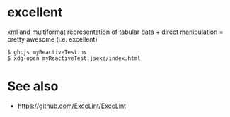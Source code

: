 # excellent
xml and multiformat representation of tabular data + direct manipulation = pretty awesome (i.e. excellent)

```
$ ghcjs myReactiveTest.hs
$ xdg-open myReactiveTest.jsexe/index.html
```

# See also

* https://github.com/ExceLint/ExceLint
